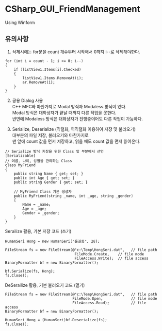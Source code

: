 # CSharp_GUI_FriendManagement
Using Winform

## 유의사항
1. 삭제시에는 for문을 count 개수부터 시작해서 0까지 i--로 삭제해야한다.
```
for (int i = count - 1; i >= 0; i--)
{
    if (listView1.Items[i].Checked)
    {
        listView1.Items.RemoveAt(i);
        ar.RemoveAt(i);
    }
}
```
2. 공용 Dialog 사용  
C++ MFC와 마찬가지로 Modal 방식과 Modaless 방식이 있다.  
Modal 방식은 대화상자가 끝날 때까지 다른 작업을 못한다.  
반면에 Modaless 방식은 대화상자가 진행중이어도 다른 작업이 가능하다.  

3. Serialize, Deserialize (직렬화, 역직렬화 이용하여 저장 및 불러오기)  
대부분의 파일 저장, 불러오기와 마찬가지로  
맨 앞에 count 값을 먼저 저장하고, 읽을 때도 count 값을 먼저 읽어온다.  
```
// Serialize 방식 저장을 위한 Class 앞 부분에서 선언
[Serializable]
// 이름, 나이, 성별을 관리하는 Class
class MyFriend
{
    public string Name { get; set; }
    public int Age { get; set; }
    public string Gender { get; set; }

    // MyFriend Class 기본 생성자
    public MyFriend(string _name, int _age, string _gender)
    {
        Name = _name;
        Age = _age;
        Gender = _gender;
    }
} 
```
Serailize 활용, 기본 저장 코드 (쓰기)
```
HumanSeri Hong = new HumanSeri("홍길동", 28);

FileStream fs = new FileStream(@"c:\Temp\HongSeri.dat",   // file path
                                FileMode.Create,    // file mode
                                FileAccess.Write);  // file access
BinaryFormatter bf = new BinaryFormatter();

bf.Serialize(fs, Hong);
fs.Close();
```

DeSerailize 활용, 기본 불러오기 코드 (열기)
```
FileStream fs = new FileStream(@"c:\Temp\HongSeri.dat",   // file path
                               FileMode.Open,             // file mode
                               FileAccess.Read);          // file access
BinaryFormatter bf = new BinaryFormatter();

HumanSeri Hong = (HumanSeri)bf.Deserialize(fs);
fs.Close();
```

